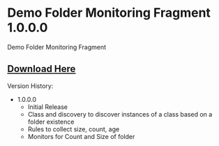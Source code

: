 # Demo Folder Monitoring Fragment 1.0.0.0
Demo Folder Monitoring Fragment

## [Download Here][Download]
[Download]: https://github.com/thekevinholman/LogOnAsAServiceRunAsHelperMP/archive/refs/heads/master.zip

Version History:
* 1.0.0.0
  * Initial Release
  * Class and discovery to discover instances of a class based on a folder existence
  * Rules to collect size, count, age
  * Monitors for Count and Size of folder
